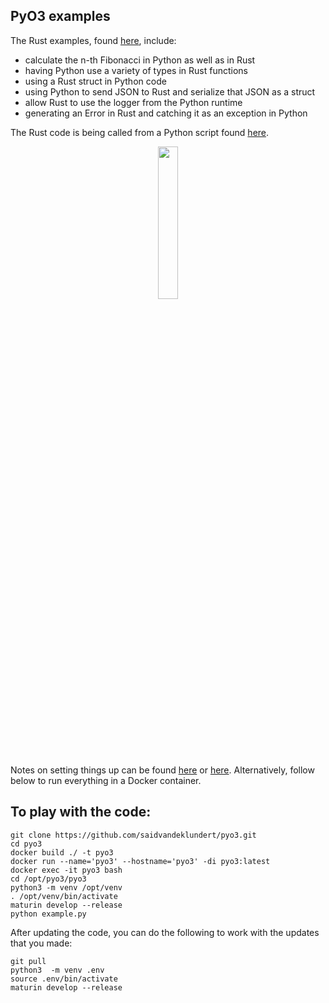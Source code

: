 ## PyO3 examples


The Rust examples, found [here](https://github.com/saidvandeklundert/pyo3/blob/main/pyo3/src/lib.rs), include:
- calculate the n-th Fibonacci in Python as well as in Rust
- having Python use a variety of types in Rust functions
- using a Rust struct in Python code
- using Python to send JSON to Rust and serialize that JSON as a struct
- allow Rust to use the logger from the Python runtime
- generating an Error in Rust and catching it as an exception in Python

The Rust code is being called from a Python script found [here](https://github.com/saidvandeklundert/pyo3/blob/main/pyo3/example.py). 


<p align="center">
  <img width="25%" height="25%" src="https://github.com/saidvandeklundert/pyo3/blob/main/img/pyo3.png">
</p>

Notes on setting things up can be found [here](https://github.com/PyO3/pyo3) or [here](https://pyo3.rs/v0.15.0/). Alternatively, follow below to run everything in a Docker container.

## To play with the code:



```
git clone https://github.com/saidvandeklundert/pyo3.git
cd pyo3
docker build ./ -t pyo3
docker run --name='pyo3' --hostname='pyo3' -di pyo3:latest
docker exec -it pyo3 bash
cd /opt/pyo3/pyo3
python3 -m venv /opt/venv
. /opt/venv/bin/activate
maturin develop --release
python example.py
```

After updating the code, you can do the following to work with the updates that you made:

```
git pull
python3  -m venv .env
source .env/bin/activate
maturin develop --release
```
